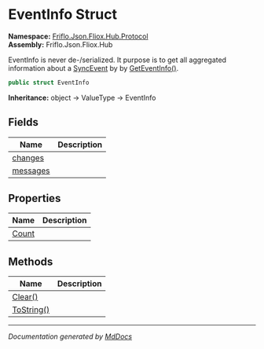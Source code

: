 ﻿<!--  
  <auto-generated>   
    The contents of this file were generated by a tool.  
    Changes to this file may be list if the file is regenerated  
  </auto-generated>   
-->

# EventInfo Struct

**Namespace:** [Friflo.Json.Fliox.Hub.Protocol](../index.md)  
**Assembly:** Friflo.Json.Fliox.Hub

EventInfo is never de\-\/serialized.             It purpose is to get all aggregated information about a [SyncEvent](../SyncEvent/index.md) by  by [GetEventInfo()](../SyncEvent/methods/GetEventInfo.md).

```csharp
public struct EventInfo
```

**Inheritance:** object → ValueType → EventInfo

## Fields

| Name                           | Description |
| ------------------------------ | ----------- |
| [changes](fields/changes.md)   |             |
| [messages](fields/messages.md) |             |

## Properties

| Name                         | Description |
| ---------------------------- | ----------- |
| [Count](properties/Count.md) |             |

## Methods

| Name                              | Description |
| --------------------------------- | ----------- |
| [Clear()](methods/Clear.md)       |             |
| [ToString()](methods/ToString.md) |             |

___

*Documentation generated by [MdDocs](https://github.com/ap0llo/mddocs)*
